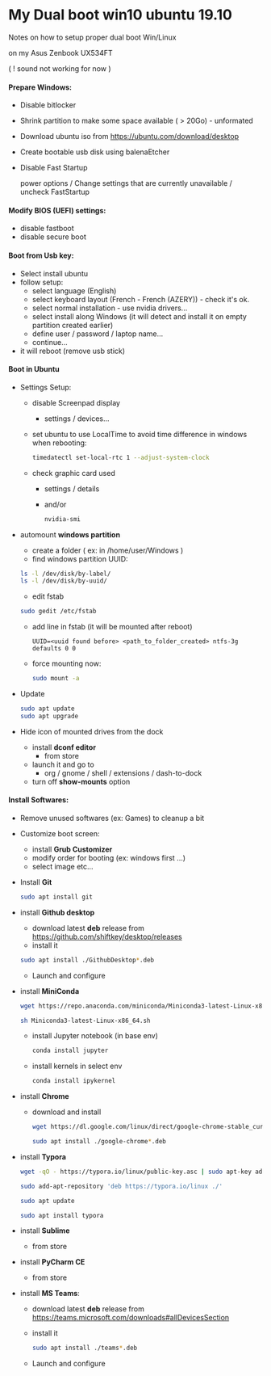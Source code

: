# My Dual boot win10 ubuntu 19.10

Notes on how to setup proper dual boot Win/Linux

on my Asus Zenbook UX534FT

( ! sound not working for now )

#### Prepare Windows:

- Disable bitlocker

- Shrink partition to make some space available ( > 20Go) - unformated

- Download ubuntu iso from https://ubuntu.com/download/desktop

- Create bootable usb disk using balenaEtcher

- Disable Fast Startup

  power options / Change settings that are currently unavailable / uncheck FastStartup

#### Modify BIOS (UEFI) settings:

- disable fastboot
- disable secure boot

#### Boot from Usb key:

- Select install ubuntu
- follow setup:
  - select language (English)
  - select keyboard layout (French - French (AZERY)) - check it's ok.
  - select normal installation - use nvidia drivers...
  - select install along Windows (it will detect and install it on empty partition created earlier)
  - define user / password / laptop name...
  - continue...
- it will reboot (remove usb stick)

#### Boot in Ubuntu

- Settings Setup:

  - disable Screenpad display

    - settings / devices...

  - set ubuntu to use LocalTime to avoid time difference in windows when rebooting:

    ```bash
    timedatectl set-local-rtc 1 --adjust-system-clock
    ```

  - check graphic card used
    
    - settings / details 
    
    - and/or
    
      ```bash
      nvidia-smi
      ```

- automount **windows partition**

  - create a folder ( ex: in /home/user/Windows )
  - find windows partition UUID:

  ```bash
  ls -l /dev/disk/by-label/
  ls -l /dev/disk/by-uuid/
  ```

  - edit fstab

  ```bash
  sudo gedit /etc/fstab
  ```

  - add line in fstab (it will be mounted after reboot)

    ```
    UUID=<uuid found before> <path_to_folder_created> ntfs-3g defaults 0 0
    ```

  - force mounting now:

    ```bash
    sudo mount -a
    ```

- Update

  ```bash
  sudo apt update
  sudo apt upgrade
  ```
  
- Hide icon of mounted drives from the dock

  - install **dconf editor**
    - from store
  - launch it and go to 
    - org / gnome / shell / extensions / dash-to-dock
  - turn off **show-mounts** option

#### Install Softwares:

- Remove unused softwares (ex: Games) to cleanup a bit

- Customize boot screen:

  - install **Grub Customizer**
  - modify order for booting (ex: windows first ...)
  - select image etc...

- Install **Git**

  ```bash
  sudo apt install git
  ```

- install **Github desktop**

  - download latest **deb** release from https://github.com/shiftkey/desktop/releases
  - install it

  ```bash
  sudo apt install ./GithubDesktop*.deb
  ```

  - Launch and configure

- install **MiniConda**

  ```bash
  wget https://repo.anaconda.com/miniconda/Miniconda3-latest-Linux-x86_64.sh
  ```

  ```bash
  sh Miniconda3-latest-Linux-x86_64.sh
  ```

  - install Jupyter notebook (in base env)

    ```bash
    conda install jupyter
    ```

  - install kernels in select env

    ```bash
    conda install ipykernel
    ```

- install **Chrome**

  - download and install

    ```bash
    wget https://dl.google.com/linux/direct/google-chrome-stable_current_amd64.deb
    ```
    ```bash
    sudo apt install ./google-chrome*.deb
    ```

- install **Typora**

  ```bash
  wget -qO - https://typora.io/linux/public-key.asc | sudo apt-key add -
  ```

  ```bash
  sudo add-apt-repository 'deb https://typora.io/linux ./'
  ```

  ```bash
  sudo apt update
  ```

  ```bash
  sudo apt install typora
  ```

- install **Sublime**

  - from store

- install **PyCharm CE**

  - from store

- install **MS Teams**:

  - download latest **deb** release from https://teams.microsoft.com/downloads#allDevicesSection

  - install it

    ```bash
    sudo apt install ./teams*.deb
    ```

  - Launch and configure